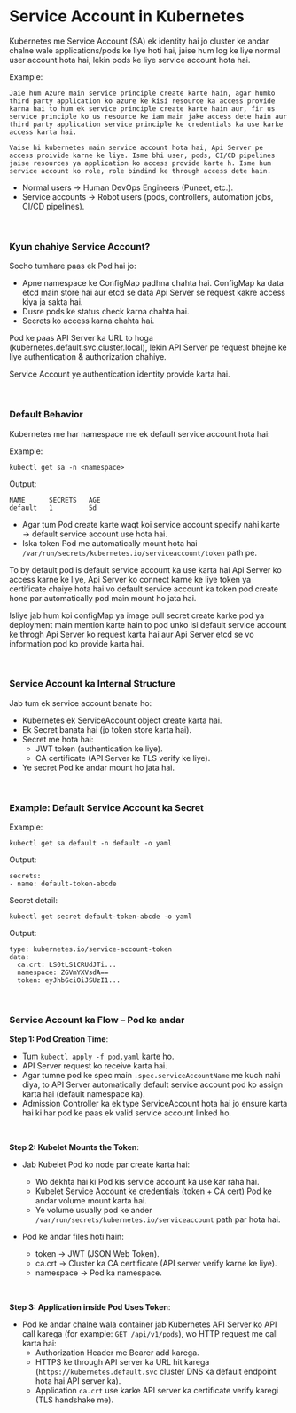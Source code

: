 # Service Account in Kubernetes

Kubernetes me Service Account (SA) ek identity hai jo cluster ke andar chalne wale applications/pods ke liye hoti hai, jaise hum log ke liye normal user account hota hai, lekin pods ke liye service account hota hai.

Example:

```Jaie hum Azure main service principle create karte hain, agar humko third party application ko azure ke kisi resource ka access provide karna hai to hum ek service principle create karte hain aur, fir us service principle ko us resource ke iam main jake access dete hain aur third party application service principle ke credentials ka use karke access karta hai.```

```Vaise hi kubernetes main service account hota hai, Api Server pe access proivide karne ke liye. Isme bhi user, pods, CI/CD pipelines jaise resources ya application ko access provide karte h. Isme hum service account ko role, role bindind ke through access dete hain.```

- Normal users → Human DevOps Engineers (Puneet, etc.).
- Service accounts → Robot users (pods, controllers, automation jobs, CI/CD pipelines).

<br>

### Kyun chahiye Service Account?

Socho tumhare paas ek Pod hai jo:
- Apne namespace ke ConfigMap padhna chahta hai. ConfigMap ka data etcd main store hai aur etcd se data Api Server se request kakre access kiya ja sakta hai.
- Dusre pods ke status check karna chahta hai.
- Secrets ko access karna chahta hai.

Pod ke paas API Server ka URL to hoga (kubernetes.default.svc.cluster.local), lekin API Server pe request bhejne ke liye authentication & authorization chahiye.

Service Account ye authentication identity provide karta hai.


<br>

### Default Behavior

Kubernetes me har namespace me ek default service account hota hai:

Example:
```
kubectl get sa -n <namespace>
```

Output:
```
NAME      SECRETS   AGE
default   1         5d
```

- Agar tum Pod create karte waqt koi service account specify nahi karte → default service account use hota hai.
- Iska token Pod me automatically mount hota hai ```/var/run/secrets/kubernetes.io/serviceaccount/token``` path pe.

To by default pod is default service account ka use karta hai Api Server ko access karne ke liye, Api Server ko connect karne ke liye token ya certificate chaiye hota hai vo default service account ka token pod create hone par automatically pod main mount ho jata hai.

Isliye jab hum koi configMap ya image pull secret create karke pod ya deployment main mention karte hain to pod unko isi default service account ke throgh Api Server ko request karta hai aur Api Server etcd se vo information pod ko provide karta hai.


<br>

### Service Account ka Internal Structure

Jab tum ek service account banate ho:
- Kubernetes ek ServiceAccount object create karta hai.
- Ek Secret banata hai (jo token store karta hai).
- Secret me hota hai:
  - JWT token (authentication ke liye).
  - CA certificate (API Server ke TLS verify ke liye).
- Ye secret Pod ke andar mount ho jata hai.

<br>

### Example: Default Service Account ka Secret

Example:
```
kubectl get sa default -n default -o yaml
```

Output:
```
secrets:
- name: default-token-abcde
```

Secret detail:
```
kubectl get secret default-token-abcde -o yaml
```

Output:
```
type: kubernetes.io/service-account-token
data:
  ca.crt: LS0tLS1CRUdJTi...
  namespace: ZGVmYXVsdA==
  token: eyJhbGciOiJSUzI1...
```

<br>

### Service Account ka Flow – Pod ke andar

**Step 1: Pod Creation Time**:
- Tum ```kubectl apply -f pod.yaml``` karte ho.
- API Server request ko receive karta hai.
- Agar tumne pod ke spec main ```.spec.serviceAccountName``` me kuch nahi diya, to API Server automatically default service account pod ko assign karta hai (default namespace ka).
- Admission Controller ka ek type ServiceAccount hota hai jo ensure karta hai ki har pod ke paas ek valid service account linked ho.

<br>

**Step 2: Kubelet Mounts the Token**:
- Jab Kubelet Pod ko node par create karta hai:
  - Wo dekhta hai ki Pod kis service account ka use kar raha hai.
  - Kubelet Service Account ke credentials (token + CA cert) Pod ke andar volume mount karta hai.
  - Ye volume usually pod ke ander ```/var/run/secrets/kubernetes.io/serviceaccount``` path par hota hai.

- Pod ke andar files hoti hain:
  - token → JWT (JSON Web Token).
  - ca.crt → Cluster ka CA certificate (API server verify karne ke liye).
  - namespace → Pod ka namespace.
 
<br>

**Step 3: Application inside Pod Uses Token**:
- Pod ke andar chalne wala container jab Kubernetes API Server ko API call karega (for example: ```GET /api/v1/pods```), wo HTTP request me call karta hai:
  - Authorization Header me Bearer <token> add karega.
  - HTTPS ke through API server ka URL hit karega (```https://kubernetes.default.svc``` cluster DNS ka default endpoint hota hai API server ka).
  - Application ```ca.crt``` use karke API server ka certificate verify karegi (TLS handshake me).
